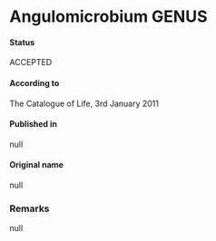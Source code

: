 # Angulomicrobium GENUS

#### Status
ACCEPTED

#### According to
The Catalogue of Life, 3rd January 2011

#### Published in
null

#### Original name
null

### Remarks
null